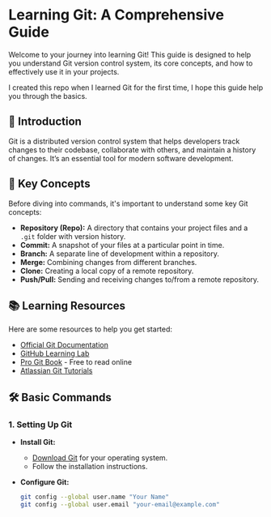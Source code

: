 # Learning Git: A Comprehensive Guide

Welcome to your journey into learning Git! This guide is designed to help you understand Git version control system, its core concepts, and how to effectively use it in your projects. 

I created this repo when I learned Git for the first time, I hope this guide help you through the basics.

## 🚀 Introduction

Git is a distributed version control system that helps developers track changes to their codebase, collaborate with others, and maintain a history of changes. It’s an essential tool for modern software development.

## 🧠 Key Concepts

Before diving into commands, it's important to understand some key Git concepts:

- **Repository (Repo):** A directory that contains your project files and a `.git` folder with version history.
- **Commit:** A snapshot of your files at a particular point in time.
- **Branch:** A separate line of development within a repository.
- **Merge:** Combining changes from different branches.
- **Clone:** Creating a local copy of a remote repository.
- **Push/Pull:** Sending and receiving changes to/from a remote repository.

## 📚 Learning Resources

Here are some resources to help you get started:

- [Official Git Documentation](https://git-scm.com/doc)
- [GitHub Learning Lab](https://lab.github.com/)
- [Pro Git Book](https://git-scm.com/book/en/v2) - Free to read online
- [Atlassian Git Tutorials](https://www.atlassian.com/git/tutorials)

## 🛠️ Basic Commands

### 1. Setting Up Git

- **Install Git:**
  - [Download Git](https://git-scm.com/downloads) for your operating system.
  - Follow the installation instructions.

- **Configure Git:**
  ```bash
  git config --global user.name "Your Name"
  git config --global user.email "your-email@example.com"
